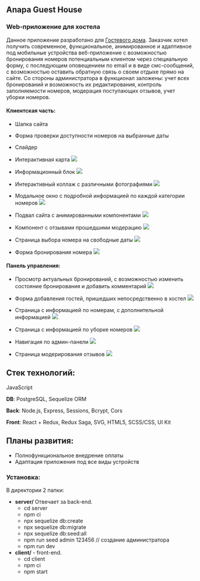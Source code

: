 ## Anapa Guest House
### Web-приложение для хостела

Данное приложение разработано для [Гостевого дома](https://anapahouse.herokuapp.com). Заказчик хотел получить современное, функциональное, анимированное и адаптивное под мобильные устройства веб-приложение с возможностью бронирования номеров потенциальным клиентом через специальную форму, с последующим оповещением по email и в виде смс-сообщений, с возможностью оставить обратную связь о своем отдыхе прямо на сайте. Со стороны администратора в функционал заложены: учет всех бронирований и возможность их редактирования, контроль заполняемости номеров, модерация поступающих отзывов, учет уборки номеров.

#### Клиентская часть:
- Шапка сайта
- Форма проверки доступности номеров на выбранные даты
- Слайдер
- Интерактивная карта 
![](/readme/header_booking_map.png)

- Информационный блок
![](/readme/info_why.png)

- Интерактивный коллаж с различными фотографиями
![](/readme/photo.png)

- Модальное окно с подробной информацией по каждой категории номеров
![](/readme/modal.png)

- Подвал сайта с анимированными компонентами
![](/readme/footer.png)

- Компонент с отзывами прошедшими модерацию
![](/readme/reviews.png)

- Страница выбора номера на свободные даты
![](/readme/search.png)

- Форма бронирования номера
![](/readme/boocking_form.png)

#### Панель управления:
- Просмотр актуальных бронирований, с возможностью изменить состояние бронирования и добавить комментарий
![](/readme/admin_main_page.png)

- Форма добавления гостей, пришедших непосредственно в хостел
![](/readme/admin_form.png)

- Cтраница с информацией по номерам, с дополнительной информацией
![](/readme/rooms.png)

- Cтраница с информацией по уборке номеров
![](/readme/cleaning.png)

- Навигация по админ-панели
![](/readme/navigation.png)

- Cтраница модерирования отзывов
![](/readme/admin_review.png)

## Стек технологий:
JavaScript

**DB**: PostgreSQL, Sequelize ORM

**Back**: Node.js, Express, Sessions, Bcrypt, Cors

**Front**: React + Redux, Redux Saga, SVG, HTML5, SCSS/CSS, UI Kit


## Планы развития:
* Полнофункциональное внедрение оплаты
* Адаптация приложения под все виды устройств

### Установка:
В директории 2 папки:
* **server/** Отвечает за back-end. 
   * cd server
   * npm ci
   * npx sequelize db:create
   * npx sequelize db:migrate
   * npx sequelize db:seed:all
   * npm run seed admin 123456 // создание администратора
   * npm run dev
* **client/** - front-end. 
   * cd client 
   * npm ci
   * npm start
